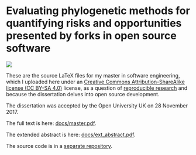 # Evaluating phylogenetic methods for quantifying risks and opportunities presented by forks in open source software

<a href=https://zenodo.org/record/1158292><img src="https://zenodo.org/badge/DOI/10.5281/zenodo.1158292.svg"/></a>

These are the source LaTeX files for my master in software engineering, which I uploaded here under an [Creative Commons Attribution-ShareAlike license (CC BY-SA 4.0)](http://creativecommons.org/licenses/by-sa/4.0/) license, as a question of [reproducible research](https://cos.io/our-services/top-guidelines/) and because the dissertation delves into open source development.

The dissertation was accepted by the Open University UK on 28 November 2017.

The full text is here: [docs/master.pdf](https://github.com/alvarosaurus/master_dissertation/raw/master/docs/master.pdf).

The extended abstract is here: [docs/ext_abstract.pdf](https://github.com/alvarosaurus/master_dissertation/raw/master/docs/ext_abstract.pdf).

The source code is in a [separate repository](https://github.com/alvarosaurus/evorepo).